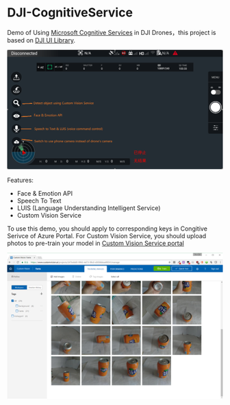 # DJI-CognitiveService

Demo of Using [Microsoft Cognitive Services](https://azure.microsoft.com/en-us/services/cognitive-services/) in DJI Drones，this project is based on [DJI UI Library](https://github.com/dji-sdk/Mobile-UILibrary-Android).

![UI Screenshot](./art/dji1.png)

Features:

* Face & Emotion API
* Speech To Text
* LUIS (Language Understanding Intelligent Service)
* Custom Vision Service

To use this demo, you should apply to corresponding keys in Congitive Serivce of Azure Portal. For Custom Vision Service, you should upload photos to pre-train your model in [Custom Vision Service portal](https://www.customvision.ai)

![Custom Vision Service Portal](./art/dji2.png)


